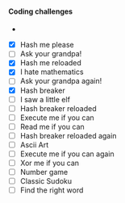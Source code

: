 #### Coding challenges
 *
  * [x] Hash me please
  * [ ] Ask your grandpa!
  * [x] Hash me reloaded
  * [x] I hate mathematics
  * [ ] Ask your grandpa again!
  * [x] Hash breaker
  * [ ] I saw a little elf
  * [ ] Hash breaker reloaded
  * [ ] Execute me if you can
  * [ ] Read me if you can
  * [ ] Hash breaker reloaded again
  * [ ] Ascii Art
  * [ ] Execute me if you can again
  * [ ] Xor me if you can
  * [ ] Number game
  * [ ] Classic Sudoku
  * [ ] Find the right word